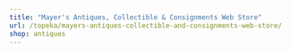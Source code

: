 ```yaml
---
title: "Mayer's Antiques, Collectible & Consignments Web Store"
url: /topeka/mayers-antiques-collectible-and-consignments-web-store/
shop: antiques
---
```

